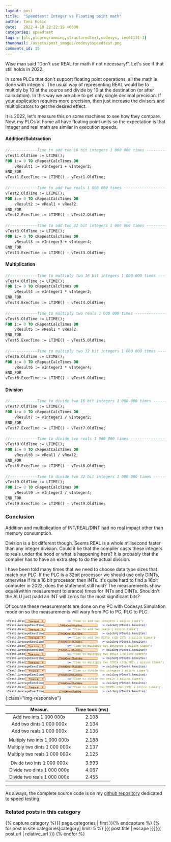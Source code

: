 ```yaml
---
layout: post
title:  "Speedtest: Integer vs Floating point math"
author: Toni Kucic
date:   2022-4-10 22:22:19 +0300
categories: speedtest
tags : [plc,plcprogramming,structuredtext,codesys, iec61131-3]
thumbnail: /assets/post_images/codesysspeedtest.png
comments_id: 15
---
```

Wise man said "Don't use REAL for math if not necessary!". Let's see if that still holds in 2022.

In some PLCs that don't support floating point operations, all the math is done with integers. The usual way of representing REAL would be to multiply by 10 at the source and divide by 10 at the destination (or after calculation). In this way we are able to get only single decimal precision. If your application requires more precision, then just increase the divisors and multiplicators to get the desired effect.

It is 2022, let's measure this on some machines to see how they compare. Now, my PLCs at home all have floating point units so the expectation is that Integer and real math are similar in execution speeds.

#### Addition/Subtraction

```pascal
//------------Time to add two 16 bit integers 1 000 000 times -------------------
vTest1.OldTime := LTIME();
FOR i:= 0 TO cRepeatCalcTimes DO
    vResult1 := vInteger1 + vInteger2;
END_FOR
vTest1.ExecTime := LTIME() - vTest1.OldTime;

//------------Time to add two reals 1 000 000 times -------------------
vTest2.OldTime := LTIME();
FOR i:= 0 TO cRepeatCalcTimes DO
    vResult2 := vReal1 + vReal2;
END_FOR
vTest2.ExecTime := LTIME() - vTest2.OldTime;

//------------Time to add two 32 bit integers 1 000 000 times -------------------
vTest3.OldTime := LTIME();
FOR i:= 0 TO cRepeatCalcTimes DO
    vResult3 := vInteger3 + vInteger4;
END_FOR
vTest3.ExecTime := LTIME() - vTest3.OldTime;
```

#### Multiplication

```pascal
//------------Time to multiply two 16 bit integers 1 000 000 times -------------------
vTest4.OldTime := LTIME();
FOR i:= 0 TO cRepeatCalcTimes DO
    vResult4 := vInteger1 * vInteger2;
END_FOR
vTest4.ExecTime := LTIME() - vTest4.OldTime;

//------------Time to multiply two reals 1 000 000 times -------------------
vTest5.OldTime := LTIME();
FOR i:= 0 TO cRepeatCalcTimes DO
    vResult5 := vReal1 * vReal2;
END_FOR
vTest5.ExecTime := LTIME() - vTest5.OldTime;

//------------Time to multiply two 32 bit integers 1 000 000 times -------------------
vTest6.OldTime := LTIME();
FOR i:= 0 TO cRepeatCalcTimes DO
    vResult6 := vInteger3 * vInteger4;
END_FOR
vTest6.ExecTime := LTIME() - vTest6.OldTime;
```

#### Division

```pascal
//------------Time to divide two 16 bit integers 1 000 000 times -------------------
vTest7.OldTime := LTIME();
FOR i:= 0 TO cRepeatCalcTimes DO
    vResult7 := vInteger1 / vInteger2;
END_FOR
vTest7.ExecTime := LTIME() - vTest7.OldTime;

//------------Time to divide two reals 1 000 000 times -------------------
vTest8.OldTime := LTIME();
FOR i:= 0 TO cRepeatCalcTimes DO
    vResult8 := vReal1 / vReal2;
END_FOR
vTest8.ExecTime := LTIME() - vTest8.OldTime;

//------------Time to divide two 32 bit integers 1 000 000 times -------------------
vTest9.OldTime := LTIME();
FOR i:= 0 TO cRepeatCalcTimes DO
    vResult9 := vInteger3 / vInteger4;
END_FOR
vTest9.ExecTime := LTIME() - vTest9.OldTime;
```

### Conclusion

Addition and multiplication of INT/REAL/DINT had no real impact other than memory consumption.

Division is a bit different though. Seems REAL is a whole milisecond faster than any integer division. Could it be that the compiler casts these integers to reals under the hood or what is happening here? It is probably that the compiler has to have an extra step to do the actual division.

I have been told many times that we need to choose data type sizes that match our PLC. If the PLC is a 32bit processor we should use only DINTs, otherwise if its a 16 bit processor, then INTs. It's quite hard to find a 16bit computer in 2022, does the statement still hold? The measurements show equal(within measurement tolerance) times for INTs and DINTs. Shouldn't the ALU just padd an INT will zeros for the most significant bits?

Of course these measurements are done on my PC with Codesys Simulation mode on so the measurements will wary from PC to PC, PLC to PLC.

![Results](/assets/post_images/floatingpointops.png){:class="img-responsive"}

| Measur. | Time took (ms) |
|:---------:|:--------------:|
| Add two ints 1 000 000x | 2.108 |
| Add two dints 1 000 000x | 2.134 |
| Add two reals 1 000 000x | 2.136 |
|  |  |
| Multiply two ints 1 000 000x | 2.188 |
| Multiply two dints 1 000 000x | 2.137 |
| Multiply two reals 1 000 000x | 2.125 |
|  |  |
| Divide two ints 1 000 000x | 3.993 |
| Divide two dints 1 000 000x | 4.067 |
| Divide two reals 1 000 000x | 2.455 |

---
As always, the complete source code is on my [github repository](https://github.com/tkucic/codesys_code_execution_speedTests) dedicated to speed testing.

### Related posts in this category

{% capture category %}{{ page.categories | first }}{% endcapture %}
{% for post in site.categories[category] limit: 5 %}
[{{ post.title | escape }}]({{ post.url | relative_url }})
{% endfor %}
